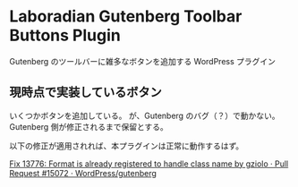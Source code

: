 Laboradian Gutenberg Toolbar Buttons Plugin
============================================

Gutenberg のツールバーに雑多なボタンを追加する WordPress プラグイン

現時点で実装しているボタン
---------------------------

いくつかボタンを追加している。
が、Gutenberg のバグ（？）で動かない。Gutenberg 側が修正されるまで保留とする。

以下の修正が適用されれば、本プラグインは正常に動作するはず。

[Fix 13776: Format is already registered to handle class name by gziolo · Pull Request #15072 · WordPress/gutenberg](https://github.com/WordPress/gutenberg/pull/15072/commits/4e4c259a919c539e3cbdc020d7083574474b5505)
